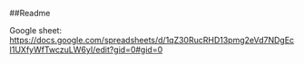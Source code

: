 ##Readme



Google sheet: https://docs.google.com/spreadsheets/d/1qZ30RucRHD13pmg2eVd7NDgEcI1UXfyWfTwczuLW6yI/edit?gid=0#gid=0
